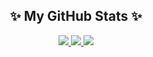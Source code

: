 <div align="center">
  
  <h2>✨ My GitHub Stats ✨</h2>
  
  <a href="https://github.com/lingtian152">
    <img src="https://github-readme-stats.vercel.app/api?username=lingtian152&show_icons=true&theme=tokyonight&hide_border=true&count_private=true" />
  </a>
  
  <a href="https://github.com/lingtian152">
    <img src="https://github-readme-stats.vercel.app/api/top-langs/?username=lingtian152&layout=compact&theme=tokyonight&hide_border=true&langs_count=6" />
  </a>
  
  <a href="https://count.getloli.com/@lingtian152">
    <img src="https://count.getloli.com/get/@lingtian152?theme=rule34" />
  </a>
  
</div>
